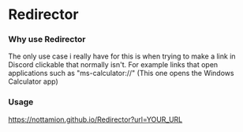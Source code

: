 # Redirector

### Why use Redirector
The only use case i really have for this is when trying to make a link in Discord clickable that normally isn't. For example links that open applications such as "ms-calculator://" (This one opens the Windows Calculator app)

### Usage
https://nottamion.github.io/Redirector?url=YOUR_URL